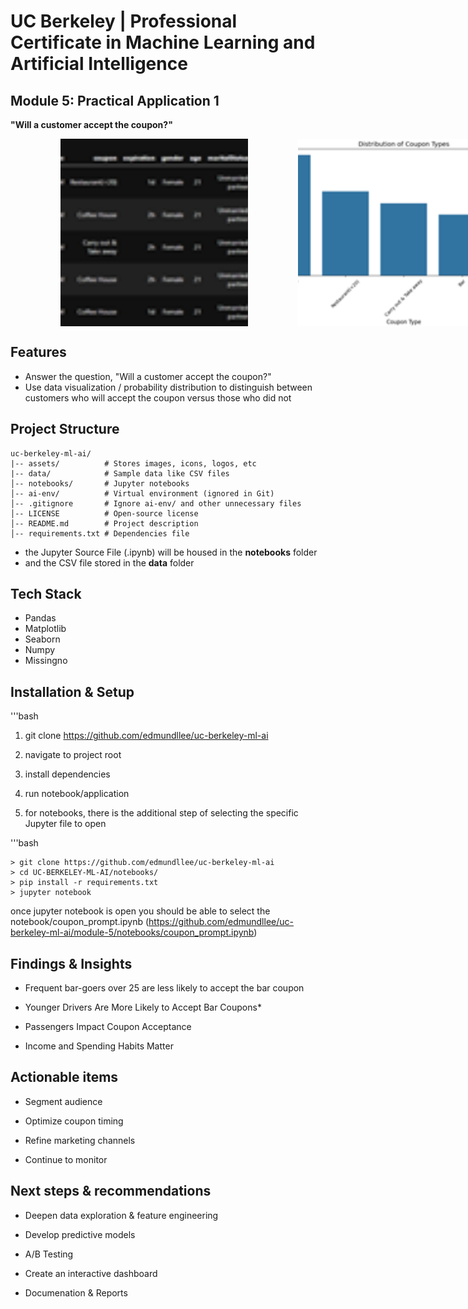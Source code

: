 # UC Berkeley | Professional Certificate in Machine Learning and Artificial Intelligence

## Module 5: Practical Application 1
**"Will a customer accept the coupon?"** 

<div style="display: flex; align-items: center;">
    <div style="position: relative; width: 300px; height: 300px; overflow: hidden; margin-left: 40px; margin-right: 40px">
        <img src="assets\coupon-app-250.png" alt="Coupon app" style="width:300px; height:300px; object-fit: cover;">
    </div>
    <img src="assets\data_loading_1.png" alt="Coupon app" style="width:300px; height:300px; object-fit: cover;">
    <div style="position: relative; width: 300px; height: 300px; overflow: hidden; margin-left: 40px; margin-right: 40px">
        <img src="assets\missingData_1_250.png" alt="Missing Data" style="position: absolute; top: 0; left: 0; width: 300px; height: 150px; object-fit: cover;">
        <img src="assets\missingData_2_250.png" alt="Missing Data" style="position: absolute; bottom: 0; left: 0; width: 300px; height: 150px; object-fit: cover;">
    </div>
    <img src="assets\distribution_1.png" alt="Coupon app" style="width:300px; height:300px; object-fit: cover;">
</div>



## Features
- Answer the question, "Will a customer accept the coupon?"
- Use data visualization / probability distribution to distinguish between customers who will accept the coupon versus those who did not


## Project Structure

```
uc-berkeley-ml-ai/
|-- assets/          # Stores images, icons, logos, etc
|-- data/            # Sample data like CSV files
│-- notebooks/       # Jupyter notebooks 
│-- ai-env/          # Virtual environment (ignored in Git)
│-- .gitignore       # Ignore ai-env/ and other unnecessary files
│-- LICENSE          # Open-source license
│-- README.md        # Project description
│-- requirements.txt # Dependencies file
```

- the Jupyter Source File (.ipynb) will be housed in the **notebooks** folder 
- and the CSV file stored in the **data** folder


## Tech Stack
- Pandas
- Matplotlib
- Seaborn
- Numpy
- Missingno




## Installation & Setup
'''bash 

1) git clone https://github.com/edmundllee/uc-berkeley-ml-ai

2) navigate to project root 

3) install dependencies 

4) run notebook/application

5) for notebooks, there is the additional step of selecting the specific Jupyter file to open



'''bash

```
> git clone https://github.com/edmundllee/uc-berkeley-ml-ai
> cd UC-BERKELEY-ML-AI/notebooks/
> pip install -r requirements.txt
> jupyter notebook
```

once jupyter notebook is open you should be able to select the notebook/coupon_prompt.ipynb (https://github.com/edmundllee/uc-berkeley-ml-ai/module-5/notebooks/coupon_prompt.ipynb)


## Findings & Insights

* Frequent bar-goers over 25 are less likely to accept the bar coupon

* Younger Drivers Are More Likely to Accept Bar Coupons*

* Passengers Impact Coupon Acceptance

* Income and Spending Habits Matter



## Actionable items

* Segment audience

* Optimize coupon timing

* Refine marketing channels

* Continue to monitor


## Next steps & recommendations

* Deepen data exploration & feature engineering

* Develop predictive models

* A/B Testing 

* Create an interactive dashboard

* Documenation & Reports


